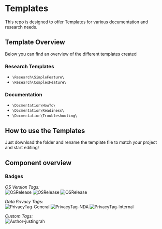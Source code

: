 # Templates
This repo is designed to offer Templates for various documentation and research needs.

## Template Overview
Below you can find an overview of the different templates created

### Research Templates
* `\Research\SimpleFeature\`
* `\Research\ComplexFeature\`

### Documentation
* `\Docmentation\HowTo\`
* `\Docmentation\Readiness\`
* `\Docmentation\Troubleshooting\`

## How to use the Templates
Just download the folder and rename the template file to match your project and start editing!

## Component overview

### **Badges**
*OS Version Tags:*<br>
![OSRelease][badge-osrelease-22h2]
![OSRelease][badge-osrelease-21h2]
![OSRelease][badge-osrelease-21h1]

*Data Privacy Tags:*<br>
![PrivacyTag-General][badge-privacy-general]
![PrivacyTag-NDA][badge-privacy-nda]
![PrivacyTag-Internal][badge-privacy-internal]

*Custom Tags:*<br>
![Author-justingrah][badge-author]



<!-- ===========[PAGE END]=========== --->
<!-- 
====
Badge Assets 
====
-->

<!-- Author Badge -->
[badge-author]: https://img.shields.io/badge/Author-justingrah-brightgreen?style=flat-square&logo=microsoft

<!-- OS Release Tags -->
[badge-osrelease-22h2]: https://img.shields.io/badge/OS%20Release-22H2-brightgreen?style=flat-square&logo=microsoftazure


[badge-osrelease-21h2]: https://img.shields.io/badge/OS%20Release-22H2-yellow?style=flat-square&logo=microsoftazure


[badge-osrelease-21h1]: https://img.shields.io/badge/OS%20Release-22H2-red?style=flat-square&logo=microsoftazure


<!-- Privacy Tags -->
[badge-privacy-general]: https://img.shields.io/badge/Privacy%20Tag-General-brightgreen?style=flat-square

[badge-privacy-nda]: https://img.shields.io/badge/Privacy%20Tag-NDA%20Only-yellow?style=flat-square

[badge-privacy-internal]: https://img.shields.io/badge/Privacy%20Tag-Internal%20Only-red?style=flat-square